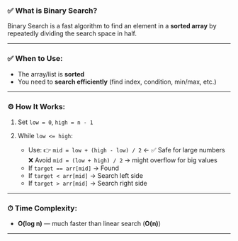 ### ✅ What is Binary Search?

Binary Search is a fast algorithm to find an element in a **sorted array** by repeatedly dividing the search space in half.

---

### ✅ When to Use:

* The array/list is **sorted**
* You need to **search efficiently** (find index, condition, min/max, etc.)

---

### ⚙️ How It Works:

1. Set `low = 0`, `high = n - 1`
2. While `low <= high`:

   * Use:
     👉 `mid = low + (high - low) / 2` ← ✅ Safe for large numbers
     ❌ Avoid `mid = (low + high) / 2` → might overflow for big values
   * If `target == arr[mid]` → Found
   * If `target < arr[mid]` → Search left side
   * If `target > arr[mid]` → Search right side

---

### ⏱ Time Complexity:

* **O(log n)** — much faster than linear search (**O(n)**)

---
